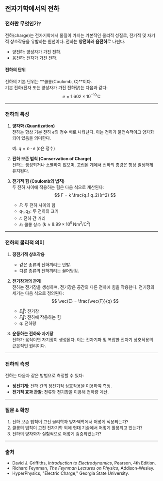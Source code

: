 

## 전자기학에서의 전하

### 전하란 무엇인가?

전하(charge)는 전자기학에서 물질이 가지는 기본적인 물리적 성질로, 전기적 및 자기적 상호작용을 유발하는 원천이다. 전하는 **양전하**와 **음전하**로 나뉜다.  
- 양전하: 양성자가 가진 전하.
- 음전하: 전자가 가진 전하.

#### 전하의 단위
전하의 기본 단위는 **쿨롱(Coulomb, C)**이다.  
기본 전하(전자 또는 양성자가 가진 전하량)는 다음과 같다:
$$ e = 1.602 \times 10^{-19} \, \text{C} $$

---

### 전하의 특성

1. **양자화 (Quantization)**  
   전하는 항상 기본 전하 $e$의 정수 배로 나타난다. 이는 전하가 불연속적이고 양자화되어 있음을 의미한다.
   
   예: $q = n \cdot e$ ($n$은 정수)

2. **전하 보존 법칙 (Conservation of Charge)**  
   전하는 생성되거나 소멸하지 않으며, 고립된 계에서 전하의 총량은 항상 일정하게 유지된다.

3. **전기적 힘 (Coulomb의 법칙)**  
   두 전하 사이에 작용하는 힘은 다음 식으로 계산된다:
   $$ F = k \frac{q_1 q_2}{r^2} $$  
   - $F$: 두 전하 사이의 힘  
   - $q_1, q_2$: 두 전하의 크기  
   - $r$: 전하 간 거리  
   - $k$: 쿨롱 상수 $\left( k \approx 8.99 \times 10^9 \, \text{Nm}^2/\text{C}^2 \right)$

---

### 전하의 물리적 의미

1. **정전기적 상호작용**  
   - 같은 종류의 전하끼리는 반발.  
   - 다른 종류의 전하끼리는 끌어당김.

2. **전기장과의 관계**  
   전하는 전기장을 생성하며, 전기장은 공간의 다른 전하에 힘을 작용한다. 전기장의 세기는 다음 식으로 정의된다:
   $$ \vec{E} = \frac{\vec{F}}{q} $$
   - $\vec{E}$: 전기장  
   - $\vec{F}$: 전하에 작용하는 힘  
   - $q$: 전하량

3. **운동하는 전하와 자기장**  
   전하가 움직이면 자기장이 생성된다. 이는 전자기파 및 복잡한 전자기 상호작용의 근본적인 원리이다.

---

### 전하의 측정

전하는 다음과 같은 방법으로 측정할 수 있다:
- **정전기계**: 전하 간의 정전기적 상호작용을 이용하여 측정.
- **전기적 효과 관찰**: 전류와 전기장을 이용해 전하량 계산.

---

### 질문 & 확장

1. 전하 보존 법칙이 고전 물리학과 양자역학에서 어떻게 적용되는가?  
2. 쿨롱의 법칙이 고전 전자기학 외에 현대 기술에서 어떻게 활용되고 있는가?  
3. 전하의 양자화가 실험적으로 어떻게 검증되었는가?  

---

### 출처

- David J. Griffiths, _Introduction to Electrodynamics_, Pearson, 4th Edition.  
- Richard Feynman, _The Feynman Lectures on Physics_, Addison-Wesley.  
- HyperPhysics, "Electric Charge," Georgia State University.  
